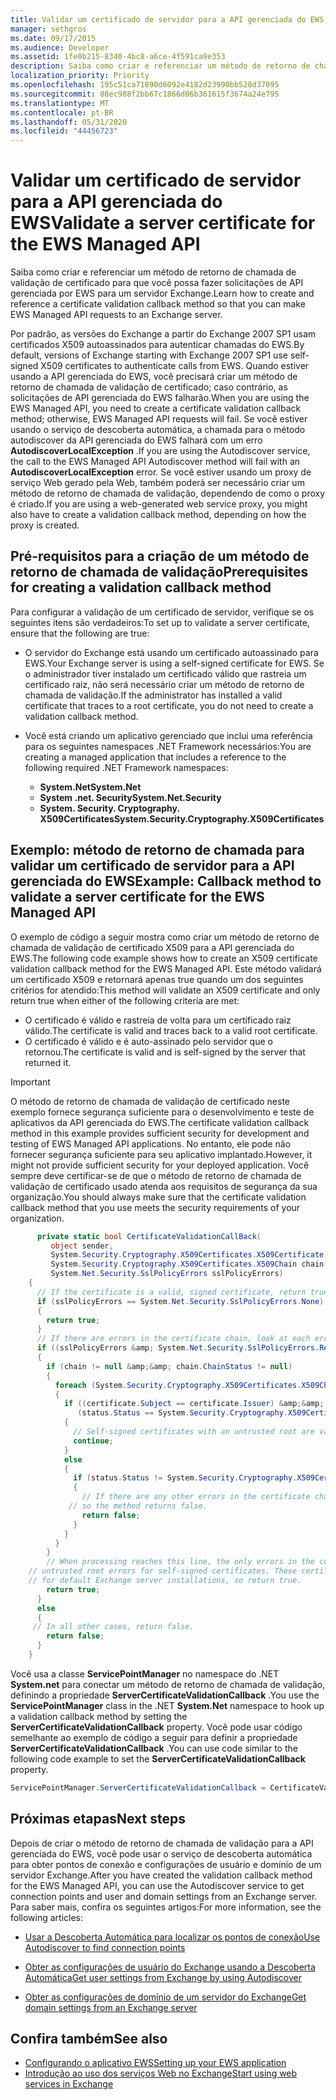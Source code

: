 ```yaml
---
title: Validar um certificado de servidor para a API gerenciada do EWS
manager: sethgros
ms.date: 09/17/2015
ms.audience: Developer
ms.assetid: 1fe0b215-8340-4bc8-a6ce-4f591ca9e353
description: Saiba como criar e referenciar um método de retorno de chamada de validação de certificado para que você possa fazer solicitações de API gerenciada por EWS para um servidor Exchange.
localization_priority: Priority
ms.openlocfilehash: 195c51ca71890d6092e4182d23990bb528d37095
ms.sourcegitcommit: 88ec988f2bb67c1866d06b361615f3674a24e795
ms.translationtype: MT
ms.contentlocale: pt-BR
ms.lasthandoff: 05/31/2020
ms.locfileid: "44456723"
---
```

# <a name="validate-a-server-certificate-for-the-ews-managed-api"></a><span data-ttu-id="2c8cd-103">Validar um certificado de servidor para a API gerenciada do EWS</span><span class="sxs-lookup"><span data-stu-id="2c8cd-103">Validate a server certificate for the EWS Managed API</span></span>

<span data-ttu-id="2c8cd-104">Saiba como criar e referenciar um método de retorno de chamada de validação de certificado para que você possa fazer solicitações de API gerenciada por EWS para um servidor Exchange.</span><span class="sxs-lookup"><span data-stu-id="2c8cd-104">Learn how to create and reference a certificate validation callback method so that you can make EWS Managed API requests to an Exchange server.</span></span>
  
<span data-ttu-id="2c8cd-105">Por padrão, as versões do Exchange a partir do Exchange 2007 SP1 usam certificados X509 autoassinados para autenticar chamadas do EWS.</span><span class="sxs-lookup"><span data-stu-id="2c8cd-105">By default, versions of Exchange starting with Exchange 2007 SP1 use self-signed X509 certificates to authenticate calls from EWS.</span></span> <span data-ttu-id="2c8cd-106">Quando estiver usando a API gerenciada do EWS, você precisará criar um método de retorno de chamada de validação de certificado; caso contrário, as solicitações de API gerenciada do EWS falharão.</span><span class="sxs-lookup"><span data-stu-id="2c8cd-106">When you are using the EWS Managed API, you need to create a certificate validation callback method; otherwise, EWS Managed API requests will fail.</span></span> <span data-ttu-id="2c8cd-107">Se você estiver usando o serviço de descoberta automática, a chamada para o método autodiscover da API gerenciada do EWS falhará com um erro **AutodiscoverLocalException** .</span><span class="sxs-lookup"><span data-stu-id="2c8cd-107">If you are using the Autodiscover service, the call to the EWS Managed API Autodiscover method will fail with an **AutodiscoverLocalException** error.</span></span> <span data-ttu-id="2c8cd-108">Se você estiver usando um proxy de serviço Web gerado pela Web, também poderá ser necessário criar um método de retorno de chamada de validação, dependendo de como o proxy é criado.</span><span class="sxs-lookup"><span data-stu-id="2c8cd-108">If you are using a web-generated web service proxy, you might also have to create a validation callback method, depending on how the proxy is created.</span></span> 
  
## <a name="prerequisites-for-creating-a-validation-callback-method"></a><span data-ttu-id="2c8cd-109">Pré-requisitos para a criação de um método de retorno de chamada de validação</span><span class="sxs-lookup"><span data-stu-id="2c8cd-109">Prerequisites for creating a validation callback method</span></span>
<span data-ttu-id="2c8cd-110"><a name="bk_prereq"> </a></span><span class="sxs-lookup"><span data-stu-id="2c8cd-110"><a name="bk_prereq"> </a></span></span>

<span data-ttu-id="2c8cd-111">Para configurar a validação de um certificado de servidor, verifique se os seguintes itens são verdadeiros:</span><span class="sxs-lookup"><span data-stu-id="2c8cd-111">To set up to validate a server certificate, ensure that the following are true:</span></span> 
  
- <span data-ttu-id="2c8cd-112">O servidor do Exchange está usando um certificado autoassinado para EWS.</span><span class="sxs-lookup"><span data-stu-id="2c8cd-112">Your Exchange server is using a self-signed certificate for EWS.</span></span> <span data-ttu-id="2c8cd-113">Se o administrador tiver instalado um certificado válido que rastreia um certificado raiz, não será necessário criar um método de retorno de chamada de validação.</span><span class="sxs-lookup"><span data-stu-id="2c8cd-113">If the administrator has installed a valid certificate that traces to a root certificate, you do not need to create a validation callback method.</span></span> 
    
- <span data-ttu-id="2c8cd-114">Você está criando um aplicativo gerenciado que inclui uma referência para os seguintes namespaces .NET Framework necessários:</span><span class="sxs-lookup"><span data-stu-id="2c8cd-114">You are creating a managed application that includes a reference to the following required .NET Framework namespaces:</span></span> 
    
  - <span data-ttu-id="2c8cd-115">**System.Net**</span><span class="sxs-lookup"><span data-stu-id="2c8cd-115">**System.Net**</span></span>
  - <span data-ttu-id="2c8cd-116">**System .net. Security**</span><span class="sxs-lookup"><span data-stu-id="2c8cd-116">**System.Net.Security**</span></span>  
  - <span data-ttu-id="2c8cd-117">**System. Security. Cryptography. X509Certificates**</span><span class="sxs-lookup"><span data-stu-id="2c8cd-117">**System.Security.Cryptography.X509Certificates**</span></span>
    
## <a name="example-callback-method-to-validate-a-server-certificate-for-the-ews-managed-api"></a><span data-ttu-id="2c8cd-118">Exemplo: método de retorno de chamada para validar um certificado de servidor para a API gerenciada do EWS</span><span class="sxs-lookup"><span data-stu-id="2c8cd-118">Example: Callback method to validate a server certificate for the EWS Managed API</span></span>
<span data-ttu-id="2c8cd-119"><a name="bk_example"> </a></span><span class="sxs-lookup"><span data-stu-id="2c8cd-119"><a name="bk_example"> </a></span></span>

<span data-ttu-id="2c8cd-120">O exemplo de código a seguir mostra como criar um método de retorno de chamada de validação de certificado X509 para a API gerenciada do EWS.</span><span class="sxs-lookup"><span data-stu-id="2c8cd-120">The following code example shows how to create an X509 certificate validation callback method for the EWS Managed API.</span></span> <span data-ttu-id="2c8cd-121">Este método validará um certificado X509 e retornará apenas true quando um dos seguintes critérios for atendido:</span><span class="sxs-lookup"><span data-stu-id="2c8cd-121">This method will validate an X509 certificate and only return true when either of the following criteria are met:</span></span> 
  
- <span data-ttu-id="2c8cd-122">O certificado é válido e rastreia de volta para um certificado raiz válido.</span><span class="sxs-lookup"><span data-stu-id="2c8cd-122">The certificate is valid and traces back to a valid root certificate.</span></span>    
- <span data-ttu-id="2c8cd-123">O certificado é válido e é auto-assinado pelo servidor que o retornou.</span><span class="sxs-lookup"><span data-stu-id="2c8cd-123">The certificate is valid and is self-signed by the server that returned it.</span></span> 
    
> [!IMPORTANT]
> <span data-ttu-id="2c8cd-124">O método de retorno de chamada de validação de certificado neste exemplo fornece segurança suficiente para o desenvolvimento e teste de aplicativos da API gerenciada do EWS.</span><span class="sxs-lookup"><span data-stu-id="2c8cd-124">The certificate validation callback method in this example provides sufficient security for development and testing of EWS Managed API applications.</span></span> <span data-ttu-id="2c8cd-125">No entanto, ele pode não fornecer segurança suficiente para seu aplicativo implantado.</span><span class="sxs-lookup"><span data-stu-id="2c8cd-125">However, it might not provide sufficient security for your deployed application.</span></span> <span data-ttu-id="2c8cd-126">Você sempre deve certificar-se de que o método de retorno de chamada de validação de certificado usado atenda aos requisitos de segurança da sua organização.</span><span class="sxs-lookup"><span data-stu-id="2c8cd-126">You should always make sure that the certificate validation callback method that you use meets the security requirements of your organization.</span></span> 
  
```cs
      private static bool CertificateValidationCallBack(
         object sender,
         System.Security.Cryptography.X509Certificates.X509Certificate certificate,
         System.Security.Cryptography.X509Certificates.X509Chain chain,
         System.Net.Security.SslPolicyErrors sslPolicyErrors)
    {
      // If the certificate is a valid, signed certificate, return true.
      if (sslPolicyErrors == System.Net.Security.SslPolicyErrors.None)
      {
        return true;
      }
      // If there are errors in the certificate chain, look at each error to determine the cause.
      if ((sslPolicyErrors &amp; System.Net.Security.SslPolicyErrors.RemoteCertificateChainErrors) != 0)
      {
        if (chain != null &amp;&amp; chain.ChainStatus != null)
        {
          foreach (System.Security.Cryptography.X509Certificates.X509ChainStatus status in chain.ChainStatus)
          {
            if ((certificate.Subject == certificate.Issuer) &amp;&amp;
               (status.Status == System.Security.Cryptography.X509Certificates.X509ChainStatusFlags.UntrustedRoot))
            {
              // Self-signed certificates with an untrusted root are valid. 
              continue;
            }
            else
            {
              if (status.Status != System.Security.Cryptography.X509Certificates.X509ChainStatusFlags.NoError)
              {
                // If there are any other errors in the certificate chain, the certificate is invalid,
             // so the method returns false.
                return false;
              }
            }
          }
        }
        // When processing reaches this line, the only errors in the certificate chain are 
    // untrusted root errors for self-signed certificates. These certificates are valid
    // for default Exchange server installations, so return true.
        return true;
      }
      else
      {
     // In all other cases, return false.
        return false;
      }
    }

```

<span data-ttu-id="2c8cd-127">Você usa a classe **ServicePointManager** no namespace do .NET **System.net** para conectar um método de retorno de chamada de validação, definindo a propriedade **ServerCertificateValidationCallback** .</span><span class="sxs-lookup"><span data-stu-id="2c8cd-127">You use the **ServicePointManager** class in the .NET **System.Net** namespace to hook up a validation callback method by setting the **ServerCertificateValidationCallback** property.</span></span> <span data-ttu-id="2c8cd-128">Você pode usar código semelhante ao exemplo de código a seguir para definir a propriedade **ServerCertificateValidationCallback** .</span><span class="sxs-lookup"><span data-stu-id="2c8cd-128">You can use code similar to the following code example to set the **ServerCertificateValidationCallback** property.</span></span> 
  
```cs
ServicePointManager.ServerCertificateValidationCallback = CertificateValidationCallBack;

```

## <a name="next-steps"></a><span data-ttu-id="2c8cd-129">Próximas etapas</span><span class="sxs-lookup"><span data-stu-id="2c8cd-129">Next steps</span></span>
<span data-ttu-id="2c8cd-130"><a name="bk_example"> </a></span><span class="sxs-lookup"><span data-stu-id="2c8cd-130"><a name="bk_example"> </a></span></span>

<span data-ttu-id="2c8cd-131">Depois de criar o método de retorno de chamada de validação para a API gerenciada do EWS, você pode usar o serviço de descoberta automática para obter pontos de conexão e configurações de usuário e domínio de um servidor Exchange.</span><span class="sxs-lookup"><span data-stu-id="2c8cd-131">After you have created the validation callback method for the EWS Managed API, you can use the Autodiscover service to get connection points and user and domain settings from an Exchange server.</span></span> <span data-ttu-id="2c8cd-132">Para saber mais, confira os seguintes artigos:</span><span class="sxs-lookup"><span data-stu-id="2c8cd-132">For more information, see the following articles:</span></span>
  
- [<span data-ttu-id="2c8cd-133">Usar a Descoberta Automática para localizar os pontos de conexão</span><span class="sxs-lookup"><span data-stu-id="2c8cd-133">Use Autodiscover to find connection points</span></span>](how-to-use-autodiscover-to-find-connection-points.md)
    
- [<span data-ttu-id="2c8cd-134">Obter as configurações de usuário do Exchange usando a Descoberta Automática</span><span class="sxs-lookup"><span data-stu-id="2c8cd-134">Get user settings from Exchange by using Autodiscover</span></span>](how-to-get-user-settings-from-exchange-by-using-autodiscover.md)
    
- [<span data-ttu-id="2c8cd-135">Obter as configurações de domínio de um servidor do Exchange</span><span class="sxs-lookup"><span data-stu-id="2c8cd-135">Get domain settings from an Exchange server</span></span>](how-to-get-domain-settings-from-an-exchange-server.md)
    
## <a name="see-also"></a><span data-ttu-id="2c8cd-136">Confira também</span><span class="sxs-lookup"><span data-stu-id="2c8cd-136">See also</span></span>

- [<span data-ttu-id="2c8cd-137">Configurando o aplicativo EWS</span><span class="sxs-lookup"><span data-stu-id="2c8cd-137">Setting up your EWS application</span></span>](setting-up-your-ews-application.md)  
- [<span data-ttu-id="2c8cd-138">Introdução ao uso dos serviços Web no Exchange</span><span class="sxs-lookup"><span data-stu-id="2c8cd-138">Start using web services in Exchange</span></span>](start-using-web-services-in-exchange.md)
    

